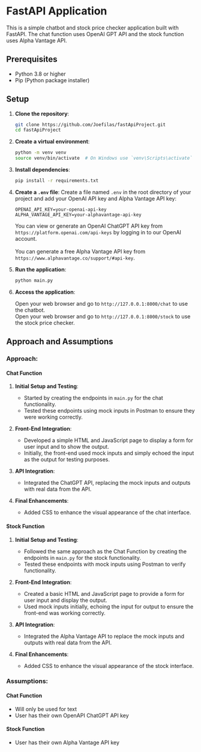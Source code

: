 # FastAPI Application

This is a simple chatbot and stock price checker application built with FastAPI. The chat function uses OpenAI GPT API and the stock function uses Alpha Vantage API.

## Prerequisites

- Python 3.8 or higher
- Pip (Python package installer)

## Setup

1. **Clone the repository**:
    ```sh
    git clone https://github.com/Joefilas/fastApiProject.git
    cd fastApiProject
    ```

2. **Create a virtual environment**:
    ```sh
    python -m venv venv
    source venv/bin/activate  # On Windows use `venv\Scripts\activate`
    ```

3. **Install dependencies**:
    ```sh
    pip install -r requirements.txt
    ```

4. **Create a `.env` file**:
    Create a file named `.env` in the root directory of your project and add your OpenAI API key and Alpha Vantage API key:
    ```
    OPENAI_API_KEY=your-openai-api-key
    ALPHA_VANTAGE_API_KEY=your-alphavantage-api-key
    ```
   You can view or generate an OpenAI ChatGPT API key from `https://platform.openai.com/api-keys` by logging in to our OpenAI account.
   <br>
   <br>
   You can generate a free Alpha Vantage API key from `https://www.alphavantage.co/support/#api-key`.


5. **Run the application**:
    ```sh
    python main.py
    ```

6. **Access the application**:

    Open your web browser and go to `http://127.0.0.1:8000/chat` to use the chatbot.
    <br>
    Open your web browser and go to `http://127.0.0.1:8000/stock` to use the stock price checker.
    

## Approach and Assumptions

### Approach:
#### Chat Function

1. **Initial Setup and Testing**:
   - Started by creating the endpoints in `main.py` for the chat functionality.
   - Tested these endpoints using mock inputs in Postman to ensure they were working correctly.

2. **Front-End Integration**:
   - Developed a simple HTML and JavaScript page to display a form for user input and to show the output.
   - Initially, the front-end used mock inputs and simply echoed the input as the output for testing purposes.

3. **API Integration**:
   - Integrated the ChatGPT API, replacing the mock inputs and outputs with real data from the API.

4. **Final Enhancements**:
   - Added CSS to enhance the visual appearance of the chat interface.
   
#### Stock Function
1. **Initial Setup and Testing**:
   - Followed the same approach as the Chat Function by creating the endpoints in `main.py` for the stock functionality.
   - Tested these endpoints with mock inputs using Postman to verify functionality.

2. **Front-End Integration**:
   - Created a basic HTML and JavaScript page to provide a form for user input and display the output.
   - Used mock inputs initially, echoing the input for output to ensure the front-end was working correctly.

3. **API Integration**:
   - Integrated the Alpha Vantage API to replace the mock inputs and outputs with real data from the API.

4. **Final Enhancements**:
   - Added CSS to enhance the visual appearance of the stock interface.

### Assumptions:
#### Chat Function
- Will only be used for text
- User has their own OpenAPI ChatGPT API key

#### Stock Function
- User has their own Alpha Vantage API key 

